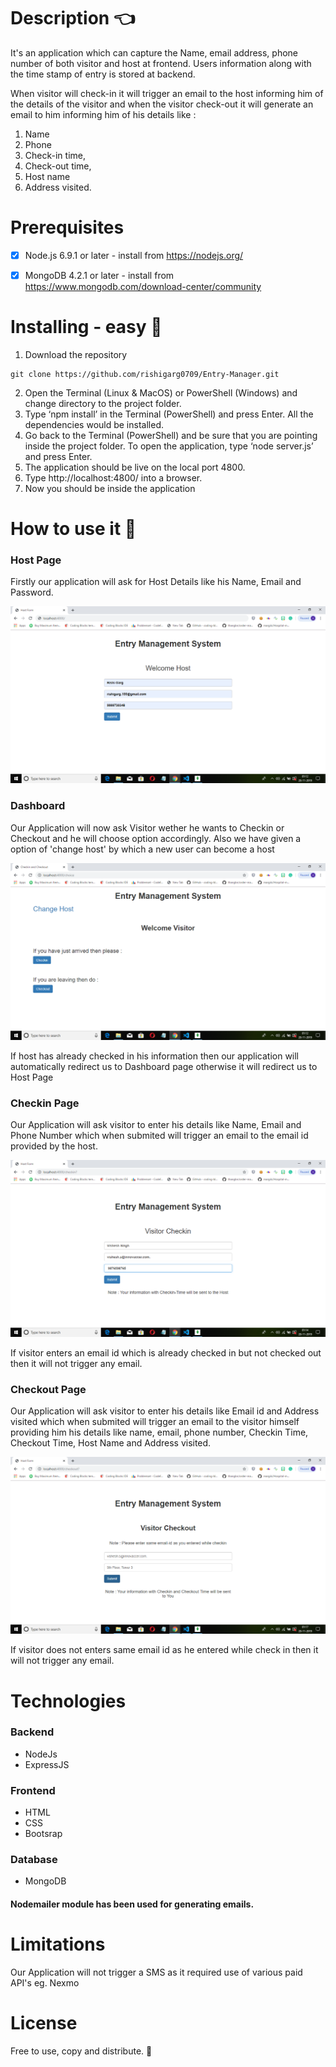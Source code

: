 # Description 👈
It's an application which can capture the Name, email address, phone number of both visitor and host at frontend.
Users information along with the time stamp of entry is stored at backend.

When visitor will check-in it will trigger an email to the host informing him of the details of the visitor and when the visitor check-out it will generate an email to him informing him of his details like : 
1. Name
2. Phone
3. Check-in time,
4. Check-out time,
5. Host name
6. Address visited.

# Prerequisites
- [x] Node.js 6.9.1 or later - install from https://nodejs.org/

- [x] MongoDB 4.2.1 or later - install from https://www.mongodb.com/download-center/community   

# Installing - easy 🔌
1.	Download the repository
```
git clone https://github.com/rishigarg0709/Entry-Manager.git
```
2.	Open the Terminal (Linux & MacOS) or PowerShell (Windows) and change directory to the project folder.
3.	Type ‘npm install’ in the Terminal (PowerShell) and press Enter. All the dependencies would be installed.
4.	Go back to the Terminal (PowerShell) and be sure that you are pointing inside the project folder. To open the application, type ‘node server.js’ and press Enter.
5.	The application should be live on the local port 4800.  
6.	Type http://localhost:4800/ into a browser.
7.	Now you should be inside the application

# How to use it 📖
### Host Page

Firstly our application will ask for Host Details like his Name, Email and Password.

![Dashboard](https://github.com/rishigarg0709/Entry-Manager/blob/master/Readme_images/Host.png)

### Dashboard

Our Application will now ask Visitor wether he wants to Checkin or Checkout and he will choose option accordingly.
Also we have given a option of 'change host' by which a new user can become a host 

![Dashboard](https://github.com/rishigarg0709/Entry-Manager/blob/master/Readme_images/Dashboard.png)

If host has already checked in his information then our application will automatically redirect us to Dashboard page otherwise it will redirect us to Host Page

### Checkin Page

Our Application will ask visitor to enter his details like Name, Email and Phone Number which when submited will trigger an email to the email id provided by the host.

![Dashboard](https://github.com/rishigarg0709/Entry-Manager/blob/master/Readme_images/Checkin.png)

If visitor enters an email id which is already checked in but not checked out then it will not trigger any email.

### Checkout Page

Our Application will ask visitor to enter his details like Email id and Address visited which when submited will trigger an email to the visitor himself providing him his details like name, email, phone number, Checkin Time, Checkout Time, Host Name and Address visited.

![Dashboard](https://github.com/rishigarg0709/Entry-Manager/blob/master/Readme_images/Checkout.png)

If visitor does not enters same email id as he entered while check in then it will not trigger any email.

# Technologies

### Backend
- NodeJs
- ExpressJS

### Frontend 
- HTML
- CSS
- Bootsrap

### Database
- MongoDB

#### Nodemailer module has been used for generating emails.

# Limitations
Our Application will not trigger a SMS as it required use of various paid API's eg. Nexmo

# License 
Free to use, copy and distribute. :money_with_wings:



